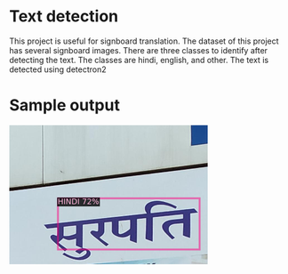 
# Text detection

This project is useful for signboard translation. The dataset of this project has several signboard images. There are three classes to identify after detecting the text. The classes are hindi, english, and other. The text is detected using detectron2

# Sample output
![](https://github.com/ReshmaRaj13/Text_detection_using_detectron/blob/main/output1.gif)
